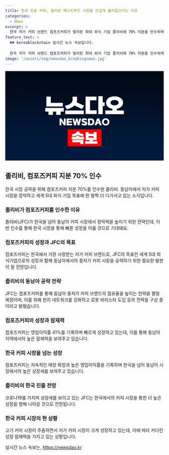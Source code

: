 ```yaml
---
title: 한국 토종 커피, 필리핀 패스트푸드 시장을 뜨겁게 불러일으키는 이유
categories:
  - News
excerpt: >
  한국 저가 커피 브랜드 컴포즈커피가 필리핀 최대 외식 기업 졸리비에 70% 지분을 인수하며 동남아 중저가 커피 시장을 공략한다. 코로나19 후 가파른 성장세를 보이는 졸리비의 목표는 세계 5대 외식기업으로 성장하는 것이며, 컴포즈커피 인수를 통해 한국 및 동남아 커피 시장을 공략하고자 한다. 컴포즈커피는 저가 커피 브랜드 중 가장 높은 영업이익률을 기록하며 빠르게 성장 중이다. JFC는 컴포즈커피를 발판으로 동남아 시장에서 중저가 커피 브랜드의 점유율을 높일 계획이며, 로봇 바리스타 도입 등을 통해 매출을 확대할 것으로 예상된다.
feature_text: >
  ## koreablockchain 실시간 뉴스 속보입니다.

  한국 저가 커피 브랜드 컴포즈커피가 필리핀 최대 외식 기업 졸리비에 70% 지분을 인수하며 동남아 중저가 커피 시장을 공략한다. 코로나19 후 가파른 성장세를 보이는 졸리비의 목표는 세계 5대 외식기업으로 성장하는 것이며, 컴포즈커피 인수를 통해 한국 및 동남아 커피 시장을 공략하고자 한다. 컴포즈커피는 저가 커피 브랜드 중 가장 높은 영업이익률을 기록하며 빠르게 성장 중이다. JFC는 컴포즈커피를 발판으로 동남아 시장에서 중저가 커피 브랜드의 점유율을 높일 계획이며, 로봇 바리스타 도입 등을 통해 매출을 확대할 것으로 예상된다.
image: '/assets/img/newsdao_breakingnews.jpg'
---
```


<p><img src="/assets/img/newsdao_breakingnews.jpg" alt="koreablockchain 속보" /></p>

<h2 data-ke-size="size26">졸리비, 컴포즈커피 지분 70% 인수</h2>

<p data-ke-size="size16">한국 시장 공략을 위해 컴포즈커피 지분 70%를 인수한 졸리비. 동남아에서 저가 커피 시장을 장악하고 세계 5대 외식 기업 목표에 한 발짝 더 다가서고 있는 소식입니다.</p>

<h3>졸리비가 컴포즈커피를 인수한 이유</h3>

<p data-ke-size="size16">졸리비(JFC)가 한국을 넘어 동남아 커피 시장에서 장악력을 높이기 위한 전략인데, 이번 인수를 통해 한국 시장을 통해 빠른 성장을 이룰 것으로 기대돼요.</p>

<h3>컴포즈커피의 성장과 JFC의 목표</h3>

<p data-ke-size="size16">컴포즈커피는 한국에서 가장 사랑받는 저가 커피 브랜드로, JFC의 목표인 세계 5대 외식기업으로의 성장과 함께 동남아에서의 중저가 커피 시장을 공략하기 위한 중요한 발판이 될 전망입니다.</p>

<h3>졸리비의 동남아 공략 전략</h3>

<p data-ke-size="size16">JFC는 컴포즈커피를 통해 동남아 중저가 커피 브랜드의 점유율을 높이는 전략을 펼칠 예정이며, 이를 위해 현지 네트워크를 강화하고 로봇 바리스타 도입 등의 전략을 구상 중이라고 밝혔습니다.</p>

<h3>컴포즈커피의 성장과 잠재력</h3>

<p data-ke-size="size16">컴포즈커피는 영업이익률 41%를 기록하며 빠르게 성장하고 있는데, 이를 통해 동남아 지역에서의 높은 잠재력을 보여주고 있습니다.</p>

<h3>한국 커피 시장을 넘는 성장</h3>

<p data-ke-size="size16">컴포즈커피는 지속적인 매장 확장과 높은 영업이익률을 기록하며 한국을 넘어 동남아 시장에서의 높은 성장세를 보여주고 있습니다.</p>

<h3>졸리비의 한국 진출 전망</h3>

<p data-ke-size="size16">코로나19를 거치며 성장세를 보이고 있는 JFC는 한국에서의 커피 시장을 통한 더 높은 성장을 향해 나아갈 것으로 전망됩니다.</p>

<h3>한국 커피 시장의 현 상황</h3>

<p data-ke-size="size16">고가 커피 시장이 주춤하면서 저가 커피 시장이 크게 성장하고 있는데, 이에 따라 커다란 성장 잠재력을 가지고 있는 상황입니다.</p>
실시간 뉴스 속보는, <a href="https://newsdao.kr" rel="dofollow">https://newsdao.kr</a>


